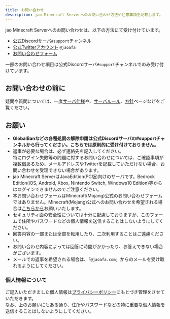 ```yaml
---
title: お問い合わせ
description: jao Minecraft Serverへのお問い合わせ方法や注意事項を記載します。
---
```


jao Minecraft Serverへのお問い合わせは、以下の方法にて受け付けています。

- [公式Discordサーバ](/blog/join_discord)`#support`チャンネル
- [公式Twitterアカウント](https://twitter.com/jaoafa) `@jaoafa`
- [お問い合わせフォーム](https://forms.gle/Rpj1ZV76p2NsdWMK6)

一部のお問い合わせ項目は公式Discordサーバ`#support`チャンネルでのみ受け付けています。

## お問い合わせの前に

疑問や質問については、一度[サーバ仕様](/server/specifications)や、[サーバルール](/server/rules)、[方針](/server/policies)ページなどをご覧ください。

## お願い

- **GlobalBanなどの各種処罰の解除申請は公式Discordサーバの#supportチャンネルから行ってください。こちらでは原則的に受け付けておりません。**
- 返事が必要な場合は、必ず連絡先を記入してください。  
  特にログイン失敗等の問題に対するお問い合わせについては、ご確認事項が複数個あるため、メールアドレスやTwitterを記載していただけない場合、お問い合わせを受理できない場合があります。
- jao Minecraft ServerはJavaEdition(PC版)向けのサーバです。Bedrock Edition(iOS, Android, Xbox, Nintendo Switch, Windows10 Edition)等からはログインできませんのでご注意ください。
- 本お問い合わせフォームはMinecraft(Mojang)公式のお問い合わせフォームではありません。Minecraft(Mojang)公式へのお問い合わせを希望される場合は[こちらから](https://help.minecraft.net/hc/ja/requests/new)お願いいたします。
- セキュリティ面の安全性については十分に配慮しておりますが、このフォームで住所やパスワードなどの個人情報を送信することはしないようにしてください。
- 回答内容の一部または全部を転用したり、二次利用することはご遠慮ください。
- お問い合わせ内容によっては回答に時間がかかったり、お答えできない場合がございます。
- メールでの返事を希望される場合は、「`@jaoafa.com`」からのメールを受け取れるようにしてください。

### 個人情報について

ご記入いただきました個人情報は[プライバシーポリシー](/server/policies/privacy)にもとづき管理をさせていただきます。  
なお、上のお願いにもある通り、住所やパスワードなどの特に重要な個人情報を送信することはしないようにしてください。
